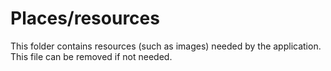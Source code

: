 # Places/resources

This folder contains resources (such as images) needed by the application. This file can
be removed if not needed.
